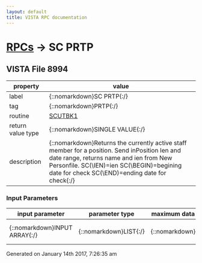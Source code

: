 ```yaml
---
layout: default
title: VISTA RPC documentation
---
```




# [RPCs](TableOfContent.md) &#8594; SC PRTP 


 ## VISTA File 8994
 property | value 
--- | --- 
 label | {::nomarkdown}SC PRTP{:/}
 tag | {::nomarkdown}PRTP{:/}
 routine | [SCUTBK1](http://code.osehra.org/dox/Routine_SCUTBK1_source.html)
 return value type | {::nomarkdown}SINGLE VALUE{:/}
 description | {::nomarkdown}Returns the currently active staff member for a position.  Send inPosition Ien and date range, returns name and ien from New Personfile.  SC(\IEN\)=ien  SC(\BEGIN\)=begining date for check  SC(\END\)=ending date for check{:/}

### Input Parameters

| input parameter | parameter type | maximum data length | required | description | 
| --- | --- | --- | --- | --- | 
| {::nomarkdown}INPUT ARRAY{:/} | {::nomarkdown}LIST{:/} | {::nomarkdown}512{:/} | {::nomarkdown}true{:/} | {::nomarkdown}See RPC Description for values{:/} | 




 Generated on January 14th 2017, 7:26:35 am